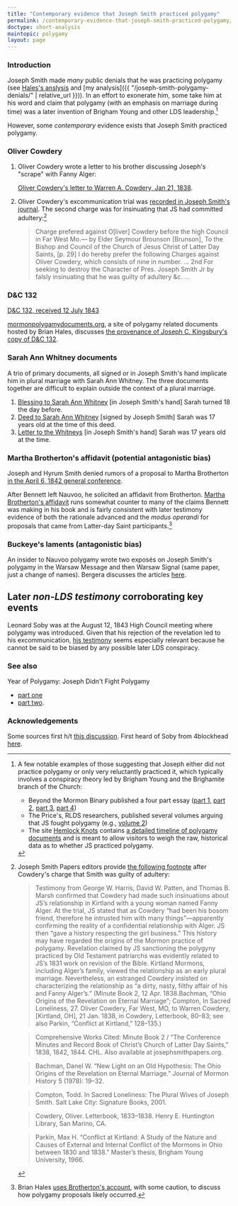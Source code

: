 ```yaml
---
title: "Contemporary evidence that Joseph Smith practiced polygamy"
permalink: /contemporary-evidence-that-joseph-smith-practiced-polygamy/
doctype: short-analysis
maintopic: polygamy
layout: page
---
```


### Introduction

Joseph Smith made *many* public denials that he was practicing polygamy (see [Hales's anslysis](http://josephsmithspolygamy.org/common-questions/polygamy-denials/) and [my analysis]({{ "/joseph-smith-polygamy-denials/" | relative_url }})).  In an effort to exonerate him, some take him at his word and claim that polygamy (with an emphasis on marriage during time) was a later invention of Brigham Young and other LDS leadership.[^examples_of_polygamy_deniers]

However, some *contemporary* evidence exists that Joseph Smith practiced polygamy.

### Oliver Cowdery

1. Oliver Cowdery wrote a letter to his brother discussing Joseph's "scrape" with Fanny Alger:

    [Oliver Cowdery's letter to Warren A. Cowdery, Jan 21, 1838](https://imgur.com/UXN9wpv).

1. Oliver Cowdery's excommunication trial was [recorded in Joseph Smith's journal](https://www.josephsmithpapers.org/paper-summary/journal-march-september-1838/16#full-transcript).  The second charge was for insinuating that JS had committed adultery:[^cowdery]

    > Charge prefered against O[liver] Cowdery before the high Council in Far West Mo.— by Elder Seymour Brounson [Brunson], To the Bishop and Council of the Church of Jesus Christ of Latter Day Saints, [p. 29] I do hereby prefer the following Charges against Oliver Cowdery, which consists of nine in number. ...  2nd For seeking to destroy the Character of Pres. Joseph Smith Jr by falsly insinuating that he was guilty of adultery &c. ... 

### D&C 132

[D&C 132, received 12 July 1843](http://www.josephsmithpapers.org/paper-summary/revelation-12-july-1843-dc-132/1)

[mormonpolygamydocuments.org](https://mormonpolygamydocuments.org/), a site of polygamy related documents hosted by Brian Hales, discusses [the provenance of Joseph C. Kingsbury's copy of D&C 132](https://mormonpolygamydocuments.org/provenance-dc-132-documented/).

### Sarah Ann Whitney documents

A trio of primary documents, all signed or in Joseph Smith's hand implicate him in plural marriage with Sarah Ann Whitney.  The three documents together are difficult to explain outside the context of a plural marriage.

1. [Blessing to Sarah Ann Whitney](http://www.josephsmithpapers.org/paper-summary/blessing-to-sarah-ann-whitney-23-march-1843/1) [in Joseph Smith's hand] Sarah turned 18 the day before.
2. [Deed to Sarah Ann Whitney](http://www.josephsmithpapers.org/paper-summary/deed-to-sarah-ann-whitney-6-september-1842/1) [signed by Joseph Smith] Sarah was 17 years old at the time of this deed.
3. [Letter to the Whitneys](https://www.josephsmithpapers.org/paper-summary/letter-to-newel-k-elizabeth-ann-smith-and-sarah-ann-whitney-18-august-1842/1) [in Joseph Smith's hand] Sarah was 17 years old at the time.

### Martha Brotherton's affidavit (potential antagonistic bias)

Joseph and Hyrum Smith denied rumors of a proposal to Martha Brotherton [in the April 6, 1842 general conference](https://faenrandir.github.io/a_careful_examination/times-and-seasons-apr-15-1842-conference-minutes/).

After Bennett left Nauvoo, he solicited an affidavit from Brotherton.  [Martha Brotherton's affidavit](https://faenrandir.github.io/a_careful_examination/martha-brotherton-affidavit/) runs somewhat counter to many of the claims Bennett was making in his book and is fairly consistent with later testimony evidence of both the rationale advanced and the *modus operandi* for proposals that came from Latter-day Saint participants.[^hales_uses_brotherton]

### Buckeye's laments (antagonistic bias)

An insider to Nauvoo polygamy wrote two exposés on Joseph Smith's polygamy in the Warsaw Message and then Warsaw Signal (same paper, just a change of names).  Bergera discusses the articles [here](https://web.archive.org/web/20100707004021/http://dig.lib.niu.edu/ISHS/ishs-2002winter/ishs-2002winter350.pdf).

## **Later** *non-LDS testimony* corroborating key events

Leonard Soby was at the August 12, 1843 High Council meeting where polygamy was introduced.  Given that his rejection of the revelation led to his excommunication, [his testimony](https://www.reddit.com/r/exmormon/comments/5d9pa1/leonard_soby_18061892_converted_to_mormonism_and/) seems especially relevant because he cannot be said to be biased by any possible later LDS conspiracy.

### See also

Year of Polygamy: Joseph Didn't Fight Polygamy
* [part one](https://www.yearofpolygamy.com/year-of-polygamy/episode-139-joseph-didnt-fight-polygamy-part-one/)
* [part two](https://www.yearofpolygamy.com/uncategorized/episode-139-joseph-didnt-fight-polygamy-part-two/).

### Acknowledgements

Some sources first h/t [this discussion](http://www.mormondialogue.org/topic/61120-contemporary-evidence-of-josephs-polygamy/?page=2).  First heard of Soby from 4blockhead [here](https://www.reddit.com/r/exmormon/comments/gdznh9/to_the_naysayers_regarding_joseph_ever_practicing/fpkfdsh/).

[^cowdery]: Joseph Smith Papers editors provide [the following footnote](https://www.josephsmithpapers.org/paper-summary/journal-march-september-1838/16#12364309435905554968) after Cowdery's charge that Smith was guilty of adultery:

    > Testimony from George W. Harris, David W. Patten, and Thomas B. Marsh confirmed that Cowdery had made such insinuations about JS’s relationship in Kirtland with a young woman named Fanny Alger. At the trial, JS stated that as Cowdery “had been his bosom friend, therefore he intrusted him with many things”—apparently confirming the reality of a confidential relationship with Alger. JS then “gave a history respecting the girl business.” This history may have regarded the origins of the Mormon practice of polygamy. Revelation claimed by JS sanctioning the polygyny practiced by Old Testament patriarchs was evidently related to JS’s 1831 work on revision of the Bible. Kirtland Mormons, including Alger’s family, viewed the relationship as an early plural marriage. Nevertheless, an estranged Cowdery insisted on characterizing the relationship as “a dirty, nasty, filthy affair of his and Fanny Alger’s.”  (Minute Book 2, 12 Apr. 1838.Bachman, “Ohio Origins of the Revelation on Eternal Marriage”; Compton, In Sacred Loneliness, 27. Oliver Cowdery, Far West, MO, to Warren Cowdery, [Kirtland, OH], 21 Jan. 1838, in Cowdery, Letterbook, 80–83; see also Parkin, “Conflict at Kirtland,” 128–135.)

    > Comprehensive Works Cited: Minute Book 2 / “The Conference Minutes and Record Book of Christ’s Church of Latter Day Saints,” 1838, 1842, 1844. CHL. Also available at josephsmithpapers.org.

    > Bachman, Danel W. “New Light on an Old Hypothesis: The Ohio Origins of the Revelation on Eternal Marriage.” Journal of Mormon History 5 (1978): 19–32.

    > Compton, Todd. In Sacred Loneliness: The Plural Wives of Joseph Smith. Salt Lake City: Signature Books, 2001.

    > Cowdery, Oliver. Letterbook, 1833–1838. Henry E. Huntington Library, San Marino, CA.

    > Parkin, Max H. “Conflict at Kirtland: A Study of the Nature and Causes of External and Internal Conflict of the Mormons in Ohio between 1830 and 1838.” Master’s thesis, Brigham Young University, 1966.

[^hales_uses_brotherton]: Brian Hales [uses Brotherton's account](https://web.archive.org/web/20170312145923/http://josephsmithspolygamy.org:80/history/changes-in-february-1842/), with some caution, to discuss how polygamy proposals likely occurred.

[^examples_of_polygamy_deniers]: A few notable examples of those suggesting that Joseph either did not practice polygamy or only very reluctantly practiced it, which typically involves a conspiracy theory led by Brigham Young and the Brighamite branch of the Church:
    * Beyond the Mormon Binary published a four part essay ([part 1](https://www.cesanswers.info/post/polygamy1), [part 2](https://www.cesanswers.info/post/polygamy2), [part 3](https://www.cesanswers.info/post/polygamy3), [part 4](https://www.cesanswers.info/post/polygamy4))
    * The Price's, RLDS researchers, published several volumes arguing that JS fought polygamy (e.g., [volume 2](https://web.archive.org/web/20170719175327/http://restorationbookstore.org:80/articles/nopoligamy/jsfp-vol2/2chp1.htm))
    * The site [Hemlock Knots](https://hemlockknots.com/) contains [a detailed timeline of polygamy documents](https://hemlockknots.com/monogamy-polygamy-timeline/) and is meant to allow visitors to weigh the raw, historical data as to whether JS practiced polygamy.
